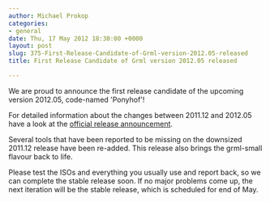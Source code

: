 ```yaml
---
author: Michael Prokop
categories:
- general
date: Thu, 17 May 2012 18:30:00 +0000
layout: post
slug: 375-First-Release-Candidate-of-Grml-version-2012.05-released
title: First Release Candidate of Grml version 2012.05 released

---
```

We are proud to announce the first release candidate of the upcoming version 2012\.05, code\-named 'Ponyhof'!

For detailed information about the changes between 2011\.12 and 2012\.05 have a look at the [official release announcement](http://grml.org/changelogs/README-grml-2012.05-rc1/).

Several tools that have been reported to be missing on the downsized 2011\.12 release have been re\-added. This release also brings the grml\-small flavour back to life.

Please test the ISOs and everything you usually use and report back, so we can complete the stable release soon. If no major problems come up, the next iteration will be the stable release, which is scheduled for end of May.
